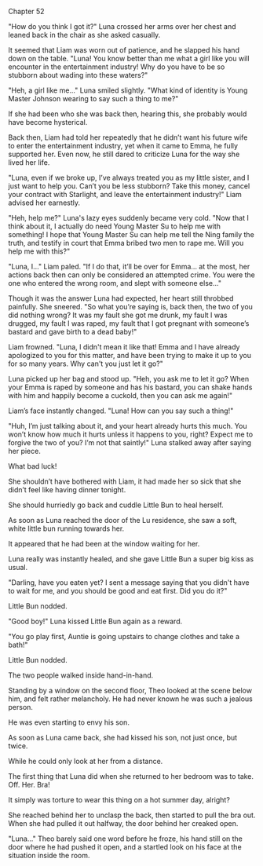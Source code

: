Chapter 52

"How do you think I got it?" Luna crossed her arms over her chest and leaned back in the chair as she asked casually.


It seemed that Liam was worn out of patience, and he slapped his hand down on the table. "Luna! You know better than me what a girl like you will encounter in the entertainment industry! Why do you have to be so stubborn about wading into these waters?"


"Heh, a girl like me…" Luna smiled slightly. "What kind of identity is Young Master Johnson wearing to say such a thing to me?"


If she had been who she was back then, hearing this, she probably would have become hysterical.


Back then, Liam had told her repeatedly that he didn’t want his future wife to enter the entertainment industry, yet when it came to Emma, he fully supported her. Even now, he still dared to criticize Luna for the way she lived her life.


"Luna, even if we broke up, I’ve always treated you as my little sister, and I just want to help you. Can’t you be less stubborn? Take this money, cancel your contract with Starlight, and leave the entertainment industry!" Liam advised her earnestly.


"Heh, help me?" Luna's lazy eyes suddenly became very cold. "Now that I think about it, I actually do need Young Master Su to help me with something! I hope that Young Master Su can help me tell the Ning family the truth, and testify in court that Emma bribed two men to rape me. Will you help me with this?"


"Luna, I…" Liam paled. "If I do that, it’ll be over for Emma… at the most, her actions back then can only be considered an attempted crime. You were the one who entered the wrong room, and slept with someone else…"


Though it was the answer Luna had expected, her heart still throbbed painfully. She sneered. "So what you’re saying is, back then, the two of you did nothing wrong? It was my fault she got me drunk, my fault I was drugged, my fault I was raped, my fault that I got pregnant with someone’s bastard and gave birth to a dead baby!"


Liam frowned. "Luna, I didn't mean it like that! Emma and I have already apologized to you for this matter, and have been trying to make it up to you for so many years. Why can't you just let it go?"


Luna picked up her bag and stood up. "Heh, you ask me to let it go? When your Emma is raped by someone and has his bastard, you can shake hands with him and happily become a cuckold, then you can ask me again!"


Liam’s face instantly changed. "Luna! How can you say such a thing!"


"Huh, I’m just talking about it, and your heart already hurts this much. You won’t know how much it hurts unless it happens to you, right? Expect me to forgive the two of you? I’m not that saintly!" Luna stalked away after saying her piece.


What bad luck!


She shouldn’t have bothered with Liam, it had made her so sick that she didn’t feel like having dinner tonight.


She should hurriedly go back and cuddle Little Bun to heal herself.


As soon as Luna reached the door of the Lu residence, she saw a soft, white little bun running towards her.


It appeared that he had been at the window waiting for her.


Luna really was instantly healed, and she gave Little Bun a super big kiss as usual.


"Darling, have you eaten yet? I sent a message saying that you didn't have to wait for me, and you should be good and eat first. Did you do it?"


Little Bun nodded.


"Good boy!" Luna kissed Little Bun again as a reward.


"You go play first, Auntie is going upstairs to change clothes and take a bath!"


Little Bun nodded.


The two people walked inside hand-in-hand.


Standing by a window on the second floor, Theo looked at the scene below him, and felt rather melancholy. He had never known he was such a jealous person.


He was even starting to envy his son.


As soon as Luna came back, she had kissed his son, not just once, but twice.


While he could only look at her from a distance.


The first thing that Luna did when she returned to her bedroom was to take. Off. Her. Bra!


It simply was torture to wear this thing on a hot summer day, alright?


She reached behind her to unclasp the back, then started to pull the bra out. When she had pulled it out halfway, the door behind her creaked open.


"Luna…" Theo barely said one word before he froze, his hand still on the door where he had pushed it open, and a startled look on his face at the situation inside the room.

